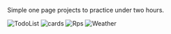Simple one page projects to practice under two hours.

![TodoList](https://github.com/user-attachments/assets/a32326d8-4a3e-4e1d-9c57-529add79ef83)
![cards](https://github.com/user-attachments/assets/c7622970-438f-4eaa-aa41-8189b9e69ecf)
![Rps](https://github.com/user-attachments/assets/116d55dd-49f1-4427-95c5-6490425ba25a)
![Weather](https://github.com/user-attachments/assets/22e1df1d-d30f-44a7-9da1-5312569f6ece)
